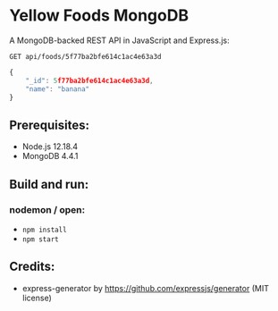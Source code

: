 # Yellow Foods MongoDB
A MongoDB-backed REST API in JavaScript and Express.js:
```HTTP
GET api/foods/5f77ba2bfe614c1ac4e63a3d
```

```JavaScript
{
    "_id": 5f77ba2bfe614c1ac4e63a3d,
    "name": "banana"
}
```

## Prerequisites:
- Node.js 12.18.4
- MongoDB 4.4.1

## Build and run:
### nodemon / open:
- `npm install`
- `npm start`

## Credits:
- express-generator by https://github.com/expressjs/generator (MIT license)
